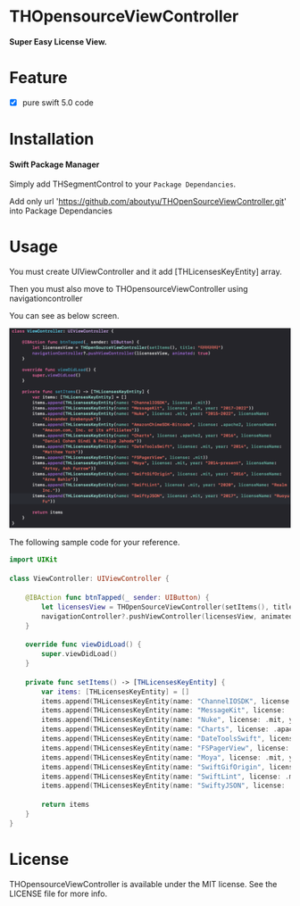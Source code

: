 # THOpensourceViewController
#### Super Easy License View.

# Feature
- [x] pure swift 5.0 code

# Installation

#### Swift Package Manager
Simply add THSegmentControl to your `Package Dependancies`.

Add only url 'https://github.com/aboutyu/THOpenSourceViewController.git' into Package Dependancies

# Usage

You must create UIViewController and it add [THLicensesKeyEntity] array.

Then you must also move to THOpensourceViewController using navigationcontroller

You can see as below screen.

![](./screenshot.png)

The following sample code for your reference.

```swift
import UIKit

class ViewController: UIViewController {

    @IBAction func btnTapped(_ sender: UIButton) {
        let licensesView = THOpenSourceViewController(setItems(), title: "오픈소스라이선스")
        navigationController?.pushViewController(licensesView, animated: true)
    }
    
    override func viewDidLoad() {
        super.viewDidLoad()
    }

    private func setItems() -> [THLicensesKeyEntity] {
        var items: [THLicensesKeyEntity] = []
        items.append(THLicensesKeyEntity(name: "ChannelIOSDK", license: .mit))
        items.append(THLicensesKeyEntity(name: "MessageKit", license: .mit, year: "2017-2022"))
        items.append(THLicensesKeyEntity(name: "Nuke", license: .mit, year: "2015-2022", licenseName: "Alexander Grebenyuk"))
        items.append(THLicensesKeyEntity(name: "Charts", license: .apache2, year: "2016", licenseName: "Daniel Cohen Gindi & Philipp Jahoda"))
        items.append(THLicensesKeyEntity(name: "DateToolsSwift", license: .mit, year: "2014", licenseName: "Matthew York"))
        items.append(THLicensesKeyEntity(name: "FSPagerView", license: .mit))
        items.append(THLicensesKeyEntity(name: "Moya", license: .mit, year: "2014-present", licenseName: "Artsy, Ash Furrow"))
        items.append(THLicensesKeyEntity(name: "SwiftGifOrigin", license: .mit, year: "2016", licenseName: "Arne Bahlo"))
        items.append(THLicensesKeyEntity(name: "SwiftLint", license: .mit, year: "2020", licenseName: "Realm Inc."))
        items.append(THLicensesKeyEntity(name: "SwiftyJSON", license: .mit, year: "2017", licenseName: "Ruoyu Fu"))
        
        return items
    }
}
```

# License

THOpensourceViewController is available under the MIT license. See the LICENSE file for more info.
